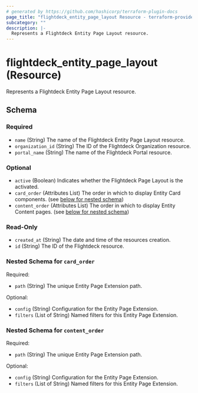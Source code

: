 ```yaml
---
# generated by https://github.com/hashicorp/terraform-plugin-docs
page_title: "flightdeck_entity_page_layout Resource - terraform-provider-flightdeck"
subcategory: ""
description: |-
  Represents a Flightdeck Entity Page Layout resource.
---
```


# flightdeck_entity_page_layout (Resource)

Represents a Flightdeck Entity Page Layout resource.



<!-- schema generated by tfplugindocs -->
## Schema

### Required

- `name` (String) The name of the Flightdeck Entity Page Layout resource.
- `organization_id` (String) The ID of the Flightdeck Organization resource.
- `portal_name` (String) The name of the Flightdeck Portal resource.

### Optional

- `active` (Boolean) Indicates whether the Flightdeck Page Layout is the activated.
- `card_order` (Attributes List) The order in which to display Entity Card components. (see [below for nested schema](#nestedatt--card_order))
- `content_order` (Attributes List) The order in which to display Entity Content pages. (see [below for nested schema](#nestedatt--content_order))

### Read-Only

- `created_at` (String) The date and time of the resources creation.
- `id` (String) The ID of the Flightdeck resource.

<a id="nestedatt--card_order"></a>
### Nested Schema for `card_order`

Required:

- `path` (String) The unique Entity Page Extension path.

Optional:

- `config` (String) Configuration for the Entity Page Extension.
- `filters` (List of String) Named filters for this Entity Page Extension.


<a id="nestedatt--content_order"></a>
### Nested Schema for `content_order`

Required:

- `path` (String) The unique Entity Page Extension path.

Optional:

- `config` (String) Configuration for the Entity Page Extension.
- `filters` (List of String) Named filters for this Entity Page Extension.
